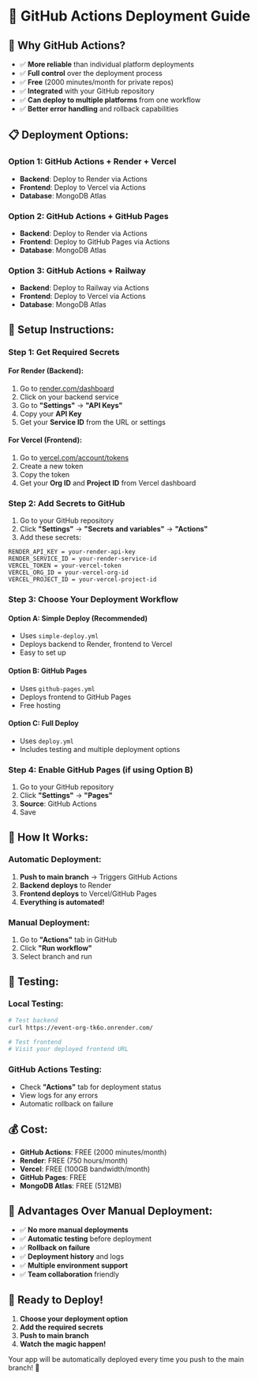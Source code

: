 # 🚀 GitHub Actions Deployment Guide

## 🎯 **Why GitHub Actions?**

- ✅ **More reliable** than individual platform deployments
- ✅ **Full control** over the deployment process
- ✅ **Free** (2000 minutes/month for private repos)
- ✅ **Integrated** with your GitHub repository
- ✅ **Can deploy to multiple platforms** from one workflow
- ✅ **Better error handling** and rollback capabilities

## 📋 **Deployment Options:**

### **Option 1: GitHub Actions + Render + Vercel**
- **Backend**: Deploy to Render via Actions
- **Frontend**: Deploy to Vercel via Actions
- **Database**: MongoDB Atlas

### **Option 2: GitHub Actions + GitHub Pages**
- **Backend**: Deploy to Render via Actions
- **Frontend**: Deploy to GitHub Pages via Actions
- **Database**: MongoDB Atlas

### **Option 3: GitHub Actions + Railway**
- **Backend**: Deploy to Railway via Actions
- **Frontend**: Deploy to Vercel via Actions
- **Database**: MongoDB Atlas

## 🔧 **Setup Instructions:**

### **Step 1: Get Required Secrets**

#### **For Render (Backend):**
1. Go to [render.com/dashboard](https://render.com/dashboard)
2. Click on your backend service
3. Go to **"Settings"** → **"API Keys"**
4. Copy your **API Key**
5. Get your **Service ID** from the URL or settings

#### **For Vercel (Frontend):**
1. Go to [vercel.com/account/tokens](https://vercel.com/account/tokens)
2. Create a new token
3. Copy the token
4. Get your **Org ID** and **Project ID** from Vercel dashboard

### **Step 2: Add Secrets to GitHub**

1. Go to your GitHub repository
2. Click **"Settings"** → **"Secrets and variables"** → **"Actions"**
3. Add these secrets:

```
RENDER_API_KEY = your-render-api-key
RENDER_SERVICE_ID = your-render-service-id
VERCEL_TOKEN = your-vercel-token
VERCEL_ORG_ID = your-vercel-org-id
VERCEL_PROJECT_ID = your-vercel-project-id
```

### **Step 3: Choose Your Deployment Workflow**

#### **Option A: Simple Deploy (Recommended)**
- Uses `simple-deploy.yml`
- Deploys backend to Render, frontend to Vercel
- Easy to set up

#### **Option B: GitHub Pages**
- Uses `github-pages.yml`
- Deploys frontend to GitHub Pages
- Free hosting

#### **Option C: Full Deploy**
- Uses `deploy.yml`
- Includes testing and multiple deployment options

### **Step 4: Enable GitHub Pages (if using Option B)**

1. Go to your GitHub repository
2. Click **"Settings"** → **"Pages"**
3. **Source**: GitHub Actions
4. Save

## 🚀 **How It Works:**

### **Automatic Deployment:**
1. **Push to main branch** → Triggers GitHub Actions
2. **Backend deploys** to Render
3. **Frontend deploys** to Vercel/GitHub Pages
4. **Everything is automated!**

### **Manual Deployment:**
1. Go to **"Actions"** tab in GitHub
2. Click **"Run workflow"**
3. Select branch and run

## 🧪 **Testing:**

### **Local Testing:**
```bash
# Test backend
curl https://event-org-tk6o.onrender.com/

# Test frontend
# Visit your deployed frontend URL
```

### **GitHub Actions Testing:**
- Check **"Actions"** tab for deployment status
- View logs for any errors
- Automatic rollback on failure

## 💰 **Cost:**

- **GitHub Actions**: FREE (2000 minutes/month)
- **Render**: FREE (750 hours/month)
- **Vercel**: FREE (100GB bandwidth/month)
- **GitHub Pages**: FREE
- **MongoDB Atlas**: FREE (512MB)

## 🎯 **Advantages Over Manual Deployment:**

- ✅ **No more manual deployments**
- ✅ **Automatic testing** before deployment
- ✅ **Rollback on failure**
- ✅ **Deployment history** and logs
- ✅ **Multiple environment support**
- ✅ **Team collaboration** friendly

## 🚀 **Ready to Deploy!**

1. **Choose your deployment option**
2. **Add the required secrets**
3. **Push to main branch**
4. **Watch the magic happen!**

Your app will be automatically deployed every time you push to the main branch! 🎉
